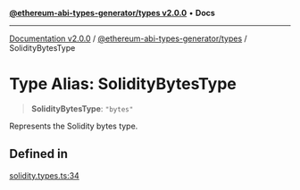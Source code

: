 [**@ethereum-abi-types-generator/types v2.0.0**](../README.md) • **Docs**

***

[Documentation v2.0.0](../../../packages.md) / [@ethereum-abi-types-generator/types](../README.md) / SolidityBytesType

# Type Alias: SolidityBytesType

> **SolidityBytesType**: `"bytes"`

Represents the Solidity bytes type.

## Defined in

[solidity.types.ts:34](https://github.com/niZmosis/ethereum-abi-types-generator/blob/b8e282ea584f52118722e9d563db502ef3e0aa75/packages/types/src/solidity.types.ts#L34)
